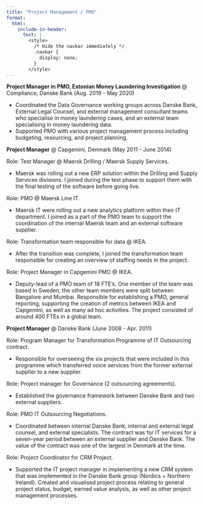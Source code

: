 ```yaml
---
title: "Project Management / PMO"
format:
  html:
    include-in-header:
      text: |
        <style>
          /* Hide the navbar immediately */
          .navbar {
            display: none;
          }
        </style>
---
```


**Project Manager in PMO, Estonian Money Laundering Investigation** @ Compliance, Danske Bank (Aug. 2019 - May 2020)

- Coordinated the Data Governance working groups across Danske Bank, External Legal Counsel, and external management consultant teams who specialise in money laundering
cases, and an external team specialising in money laundering data. 
- Supported PMO with various project management process including budgeting, resourcing, and project planning.

**Project Manager** @ Capgemini, Denmark (May 2011 - June 2014)

Role: Test Manager @ Maersk Drilling / Maersk Supply Services. 

- Maersk was rolling out a new ERP solution within the Drilling and Supply Services divisions. I joined during the test phase to support them with the final testing of the software before going live.

Role: PMO @ Maersk Line IT. 

- Maersk IT were rolling out a new analytics platform within their IT department. I joined as a part of the PMO team to support the coordination of the internal Maersk team and an external software supplier.

Role: Transformation team responsible for data @ IKEA. 

- After the transition was complete, I joined the transformation team responsible for creating an overview of staffing needs in the project.

Role: Project Manager in Capgemini PMO @ IKEA. 

- Deputy-lead of a PMO team of 18 FTE’s. One member of the team was based in Sweden, the other team members were split between Bangalore and Mumbai. Responsible for establishing a PMO, general reporting, supporting the creation of metrics between IKEA and Capgemini, as well as many ad hoc activities. The project consisted of around 400 FTEs in a global team.


**Project Manager** @ Danske Bank (June 2008 - Apr. 2011)

Role: Program Manager for Transformation Programme of IT Outsourcing contract. 

- Responsible for overseeing the six projects that were included in this programme 
    which transferred voice services from the former external supplier to a new supplier.
    
Role: Project manager for Governance (2 outsourcing agreements). 

- Established the governance framework between Danske Bank and two external suppliers.
    
Role: PMO IT Outsourcing Negotiations. 

- Coordinated between internal Danske Bank, 
    internal and external legal counsel, and external specialists. The contract was for 
    IT services for a seven-year period between an external supplier and Danske Bank. 
    The value of the contract was one of the largest in Denmark at the time.
    
Role: Project Coordinator for CRM Project. 

- Supported the IT project manager 
    in implementing a new CRM system that was implemented in the Danske Bank group 
    (Nordics + Northern Ireland). Created and visualised project process relating 
    to general project status, budget, earned value analysis, as well as other 
    project management processes.